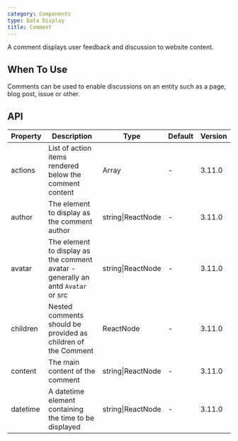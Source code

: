 ```yaml
---
category: Components
type: Data Display
title: Comment
---
```


A comment displays user feedback and discussion to website content.

## When To Use

Comments can be used to enable discussions on an entity such as a page, blog post, issue or other.

## API

| Property | Description                                                                      | Type              | Default | Version |
| -------- | -------------------------------------------------------------------------------- | ----------------- | ------- | ------- |
| actions  | List of action items rendered below the comment content                          | Array<ReactNode>  | -       | 3.11.0  |
| author   | The element to display as the comment author                                     | string\|ReactNode | -       | 3.11.0  |
| avatar   | The element to display as the comment avatar - generally an antd `Avatar` or src | string\|ReactNode | -       | 3.11.0  |
| children | Nested comments should be provided as children of the Comment                    | ReactNode         | -       | 3.11.0  |
| content  | The main content of the comment                                                  | string\|ReactNode | -       | 3.11.0  |
| datetime | A datetime element containing the time to be displayed                           | string\|ReactNode | -       | 3.11.0  |
